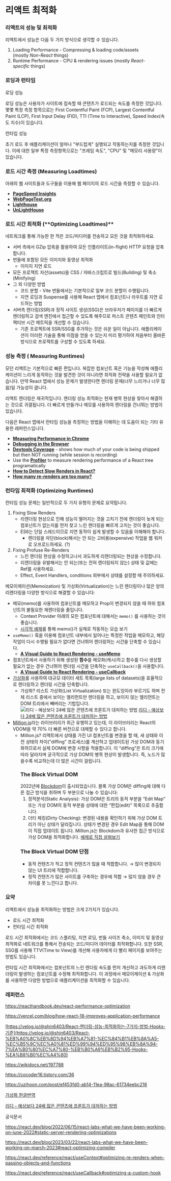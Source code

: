 # 리액트 최적화

### 리액트의 성능 및 최적화

리액트에서 성능은 다음 두 가지 방식으로 생각할 수 있습니다.

1. Loading Performance - Compressing & loading code/assets (mostly *Non-React* things)
2. Runtime Performance - CPU & rendering issues (mostly *React-specific* things)

### 로딩과 런타임

로딩 성능

로딩 성능은 사용자가 사이트에 접속할 때 콘텐츠가 로드되는 속도를 측정한 것입니다. 몇몇 특정 측정 항목으로는 First Contentful Paint (FCP), Largest Contentful Paint (LCP), First Input Delay (FID), TTI (Time to Interactive), Speed Index(속도 지수)이 있습니다.

런타임 성능

초기 로드 후 애플리케이션이 얼마나 "부드럽게" 실행되고 작동하는지를 측정한 것입니다. 이에 대한 일부 특정 측정항목으로는 "프레임 속도", "CPU" 및 "메모리 사용량"이 있습니다.

### 로드 시간 측정 (Measuring Loadtimes)

아래의 웹 사이트들과 도구들을 이용해 웹 페이지의 로드 시간을 측정할 수 있습니다.

- **[PageSpeed Insights](https://pagespeed.web.dev/)**
- **[WebPageTest.org](https://webpagetest.org/)**
- **[Lighthouse](https://developer.chrome.com/docs/lighthouse/overview/)**
- **[UnLightHouse](https://unlighthouse.dev/)**

### 로드 시간 최적화 (\***\*Optimizing Loadtimes)\*\***

네트워크를 통해 가능한 한 적은 코드/미디어를 전송하고 모든 것을 최적화하세요.

- 서버 측에서 GZip 압축을 활용하여 모든 인플라이트(in-flight) HTTP 요청을 압축합니다.
- 번들에 포함된 모든 이미지와 동영상 최적화
  - 이미지 지연 로드
- 모든 프로젝트 자산(assets)을 CSS / 자바스크립트로 빌드(Building) 및 축소(Minifying)
- 그 외 다양한 방법
  - 코드 분할 - Vite 번들에서는 기본적으로 일부 코드 분할이 수행됩니다.
  - 지연 로딩과 Suspense를 사용해 React 앱에서 컴포넌트나 라우트를 지연 로드하는 방법
- 서버측 렌더링(SSR)과 정적 사이트 생성(SSG)은 브라우저가 페이지를 더 빠르게 렌더링하고 검색 엔진에서 접근할 수 있도록 해주므로 퍼스트 콘텐츠 페인트와 인터랙티브 시간 메트릭을 개선할 수 있습니다.
  - 기존 프로젝트에 SSR/SSG를 추가하는 것은 쉬운 일이 아닙니다. 애플리케이션이 이러한 기술을 통해 이점을 얻을 수 있는지 미리 평가하여 처음부터 올바른 방식으로 프로젝트를 구성할 수 있도록 하세요.

### 성능 측정 ( Measuring Runtimes)

모던 리액트는 기본적으로 빠른 편입니다. 복잡한 컴포넌트 혹은 기능을 작성해 애플리케이션이 느리게 동작하는 것을 발견한 것이 아니라면 최적화 전략을 사용할 필요가 없습니다. 만약 React 앱에서 성능 문제가 발생한다면 렌더링 문제(너무 느리거나 너무 많음)일 가능성이 큽니다.

리액트 렌더링은 재귀적입니다. 렌더링 성능 최적화는 현재 병목 현상을 찾아서 해결하는 것으로 귀결됩니다. 더 빠르게 만들거나 메모를 사용하여 렌더링을 건너뛰는 방법이 있습니다.

다음은 React 앱에서 런타임 성능을 측정하는 방법을 이해하는 데 도움이 되는 기타 유용한 레퍼런스입니다.

- **[Measuring Performance in Chrome](https://developer.chrome.com/docs/devtools/performance/)**
- **[Debugging in the Browser](https://javascript.info/debugging-chrome)**
- **[Devtools Coverage](https://developer.chrome.com/docs/devtools/coverage/)** - shows how much of your code is being shipped but then NOT running (while session is recording)
- Use the **[Profiler](https://react.dev/reference/react/Profiler)** to measure rendering performance of a React tree programatically
- **[How to Detect Slow Renders in React?](https://alexsidorenko.com/blog/react-performance-slow-renders/)**
- **[How many re-renders are too many?](https://alexsidorenko.com/blog/react-how-many-rerenders/)**

### 런타임 최적화 (Optimizing Runtimes)

런타임 성능 문제는 일반적으로 두 가지 유형의 문제로 요약됩니다.

1. Fixing Slow Renders
   - 리렌더링 현상으로 인해 성능이 떨어지는 것을 고치기 전에 렌더링이 늦게 되는 컴포넌트가 없는지를 먼저 찾고 느린 렌더링을 빠르게 고치는 것이 좋습니다.
   - ES6는 단일 스레드이므로 지연 동작이 쉽게 발생할 수 있음을 이해해야 합니다.
     - 렌더링을 차단(block)해서는 안 되는 고비용(expensive) 작업을 웹 워커로 오프로드하세요. (?)
2. Fixing Profuse Re-Renders
   - 느린 렌더링 현상을 수정하고나서 과도하게 리렌더링되는 현상을 수정합니다.
   - 리렌더링을 유발해서는 안 되는(또는 전혀 렌더링되지 않는) 상태 및 값에는 Ref를 사용하세요.
   - Effect, Event Handlers, conditions 외부에서 상태를 설정할 때 주의하세요.

메모이제이션(Memoization) 및 가상화(Virtualization)는 느린 렌더링이나 많은 양의 리렌더링을 다양한 방식으로 해결할 수 있습니다:

- 메모(memo)를 사용하여 컴포넌트를 메모하고 Prop이 변경되지 않을 때 하위 컴포넌트의 불필요한 재렌더링을 줄입니다.
  - Context Provider 아래의 모든 컴포넌트에 대해서는 `memo()` 를 사용하는 것이 좋습니다.
  - [시각적 예제](https://codesandbox.io/s/a-visual-guide-to-react-rendering-sandbox-td70u?file=/src/sandbox.jsx)를 통해 memo()가 실제로 작동하는 모습 보기
- `useMemo()` 훅을 이용해 컴포넌트 내부에서 일어나는 특정한 작업을 메모하고, 해당 작업이 다시 수행될 필요가 없다면 건너뛰어 렌더링하는 시간을 단축할 수 있습니다.
  - **[A Visual Guide to React Rendering - useMemo](https://alexsidorenko.com/blog/react-render-usememo/)**
- 컴포넌트에서 사용하기 위해 생성된 **함수**를 메모화(캐시)하고 함수를 다시 생성할 필요가 없는 경우 건너뛰어 렌더링 시간을 단축하는 `useCallback()`을 사용합니다.
  - **[A Visual Guide to React Rendering - useCallback](https://alexsidorenko.com/blog/react-render-usecallback/)**
- [가상화](https://www.patterns.dev/posts/virtual-lists)를 사용하여 대규모 데이터 세트 목록(large lists of datasets)을 효율적으로 렌더링하고 렌더링 시간을 단축합니다.
  - 가상화?
    리스트 가상화(List Virtualization) 또는 윈도잉이라 부르기도 하며 전체 리스트 중에서 보이는 엘리먼트만 렌더링을 하고, 보이지 않는 엘리먼트는 DOM 트리에서 빼버리는 기법입니다.
    ![[리디 - 예상보다 24배 많은 콘텐츠에 프론트가 대처하는 방법](https://ridicorp.com/story/ridi-markdown-improvements/#03_1_gzip)](./assets/react-optimization-ridi.png)
    [리디 - 예상보다 24배 많은 콘텐츠에 프론트가 대처하는 방법](https://ridicorp.com/story/ridi-markdown-improvements/#03_1_gzip)
- [Million.js](https://million.dev/)라는 라이브러리가 최근 유행하고 있는데, 이 라이브러리는 React의 VDOM을 약 70% 더 빠른 버전으로 대체할 수 있다고 합니다.
  - Million.js?
    리액트에서 상태를 가진 UI 컴포넌트를 변경을 할 때, 새 상태와 이전 상태의 차이(”diffing” 프로세스)를 계산하고 업데이트된 가상 DOM과 동기화하므로서 실제 DOM에 변경 사항을 적용합니다.
    이 “diffing”은 트리 크기에 따라 달라지며 궁극적으로 가상 DOM의 병목 현상이 발생합니다. 즉, 노드가 많을수록 비교하는데 더 많은 시간이 걸립니다.
    ### The Block Virtual DOM
    2022년에 [Blockdom](https://github.com/ged-odoo/blockdom)이 출시되었습니다. 블록 가상 DOM은 diffing에 대해 다른 접근 방식을 취하며 두 부분으로 나눌 수 있습니다:
    1. 정적분석(Static Analysis): 가상 DOM은 트리의 동적 부분을 “Edit Map” 또는 가상 DOM의 동적 부분을 상태에 대한 “편집(edit)” 목록으로 추출합니다.
    2. 더티 체킹(Dirty Checking): 변경된 내용을 확인하기 위해 가상 DOM 트리가 아닌 상태가 달라집니다. 상태가 변경된 경우 Edit Map을 통해 DOM이 직접 업데이트 됩니다.
       Million.js는 Blockdom과 유사한 접근 방식으로 가상 DOM을 최적화합니다.
       [예제로 직접 살펴보기](https://million.dev/blog/virtual-dom#counter-example)
    ### The Block Virtual DOM 단점
    - 동적 컨텐츠가 적고 정적 컨텐츠가 많을 때 적합합니다. → 많이 변경되지 않는 UI 트리에 적합합니다.
    - 정적 컨텐츠가 많은 사이트를 구축하는 경우에 적합 → 많지 않을 경우 큰 차이를 못 느낀다고 합니다.

### 요약

리액트에서 성능을 최적화하는 방법은 크게 2가지가 있습니다.

- 로드 시간 최적화
- 런타임 시간 최적화

로드 시간 최적화에서는 코드 스플리팅, 지연 로딩, 번들 사이즈 축소, 이미지 및 동영상 최적화로 네트워크를 통해서 전송되는 코드/미디어 데이터를 최적화합니다. 또한 SSR, SSG를 사용해 TTV(Time to View)를 개선해 사용자에게 더 빨리 페이지를 보여주는 방법도 있습니다.

런타임 시간 최적화에서는 컴포넌트의 느린 렌더링 속도를 먼저 개선하고 과도하게 리렌더링이 발생하는 컴포넌트를 수정해 최적화합니다. 이 과정에서 메모이제이션 & 가상화를 사용하면 다양한 방법으로 애플리케이션을 최적화할 수 있습니다.

### 레퍼런스

https://reacthandbook.dev/react-performance-optimization

https://vercel.com/blog/how-react-18-improves-application-performance

[https://velog.io/@shin6403/React-렌더링-성능-최적화하는-7가지-방법-Hooks-기준](https://velog.io/@shin6403/React-%EB%A0%8C%EB%8D%94%EB%A7%81-%EC%84%B1%EB%8A%A5-%EC%B5%9C%EC%A0%81%ED%99%94%ED%95%98%EB%8A%94-7%EA%B0%80%EC%A7%80-%EB%B0%A9%EB%B2%95-Hooks-%EA%B8%B0%EC%A4%80)

https://wikidocs.net/197788

https://cocoder16.tistory.com/36

https://uzihoon.com/post/ef453fd0-ab14-11ea-98ac-61734eebc216

[가상화 한글번역](https://patterns-dev-kr.github.io/performance-patterns/list-virtualization/)

[리디 - 예상보다 24배 많은 콘텐츠에 프론트가 대처하는 방법](https://ridicorp.com/story/ridi-markdown-improvements/#03_1_gzip)

공식문서

https://react.dev/blog/2022/06/15/react-labs-what-we-have-been-working-on-june-2022#static-server-rendering-optimizations

https://react.dev/blog/2023/03/22/react-labs-what-we-have-been-working-on-march-2023#react-optimizing-compiler

https://react.dev/reference/react/useContext#optimizing-re-renders-when-passing-objects-and-functions

https://react.dev/reference/react/useCallback#optimizing-a-custom-hook
